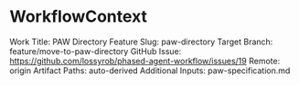 # WorkflowContext

Work Title: PAW Directory
Feature Slug: paw-directory
Target Branch: feature/move-to-paw-directory
GitHub Issue: https://github.com/lossyrob/phased-agent-workflow/issues/19
Remote: origin
Artifact Paths: auto-derived
Additional Inputs: paw-specification.md
